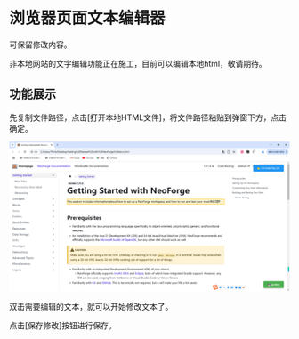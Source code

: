 # 浏览器页面文本编辑器
可保留修改内容。

非本地网站的文字编辑功能正在施工，目前可以编辑本地html，敬请期待。

## 功能展示

先复制文件路径，点击[打开本地HTML文件]，将文件路径粘贴到弹窗下方，点击确定。

![](https://github.com/Taigou-1/Browser-Page-Text-Editor/blob/main/assets/1.png)

双击需要编辑的文本，就可以开始修改文本了。

点击[保存修改]按钮进行保存。
